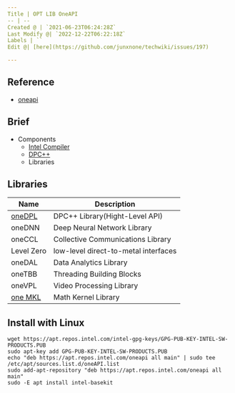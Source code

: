```yaml
---
Title | OPT LIB OneAPI
-- | --
Created @ | `2021-06-23T06:24:28Z`
Last Modify @| `2022-12-22T06:22:18Z`
Labels | ``
Edit @| [here](https://github.com/junxnone/techwiki/issues/197)

---
```

## Reference

- [oneapi](https://software.intel.com/content/www/us/en/develop/tools/oneapi.html)

## Brief
- Components
  - [Intel Compiler](/Intel_Compiler)
  - [DPC++](/DPCPP)
  - Libraries

## Libraries

Name | Description
-- | --
[oneDPL](/oneDPL) | DPC++ Library(Hight-Level API)
oneDNN | Deep Neural Network Library
oneCCL | Collective Communications Library
Level Zero | low-level direct-to-metal interfaces
oneDAL | Data Analytics Library
oneTBB | Threading Building Blocks
oneVPL | Video Processing Library
[one MKL](/Intel_MKL) | Math Kernel Library



## Install  with Linux

```
wget https://apt.repos.intel.com/intel-gpg-keys/GPG-PUB-KEY-INTEL-SW-PRODUCTS.PUB
sudo apt-key add GPG-PUB-KEY-INTEL-SW-PRODUCTS.PUB
echo "deb https://apt.repos.intel.com/oneapi all main" | sudo tee /etc/apt/sources.list.d/oneAPI.list
sudo add-apt-repository "deb https://apt.repos.intel.com/oneapi all main"
sudo -E apt install intel-basekit
```


